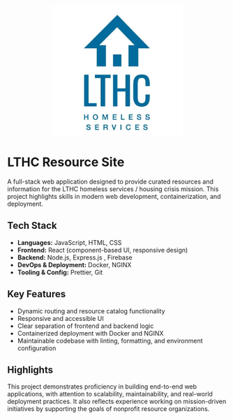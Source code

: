 <p align="center">
  <img src="public/LTHC LOGO.jpg" alt="CampusCircle Logo" width="300"/>
</p>

# LTHC Resource Site

A full-stack web application designed to provide curated resources and information for the LTHC homeless services / housing crisis mission. This project highlights skills in modern web development, containerization, and deployment.

## Tech Stack

- **Languages:** JavaScript, HTML, CSS  
- **Frontend:** React (component-based UI, responsive design)  
- **Backend:** Node.js, Express.js , Firebase 
- **DevOps & Deployment:** Docker, NGINX  
- **Tooling & Config:** Prettier, Git 

## Key Features

- Dynamic routing and resource catalog functionality  
- Responsive and accessible UI  
- Clear separation of frontend and backend logic  
- Containerized deployment with Docker and NGINX  
- Maintainable codebase with linting, formatting, and environment configuration  

## Highlights

This project demonstrates proficiency in building end-to-end web applications, with attention to scalability, maintainability, and real-world deployment practices. It also reflects experience working on mission-driven initiatives by supporting the goals of nonprofit resource organizations.

